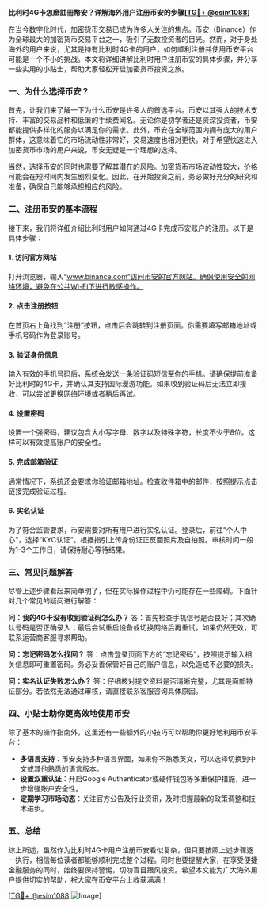 **比利时4G卡怎麽註冊幣安？详解海外用户注册币安的步骤[[TG💪+ @esim1088](https://t.me/s/esim1088)]**

在当今数字化时代，加密货币交易已成为许多人关注的焦点。币安（Binance）作为全球最大的加密货币交易平台之一，吸引了无数投资者的目光。然而，对于身处海外的用户来说，尤其是持有比利时4G卡的用户，如何顺利注册并使用币安平台可能是一个不小的挑战。本文将详细讲解比利时用户注册币安的具体步骤，并分享一些实用的小贴士，帮助大家轻松开启加密货币投资之旅。

### 一、为什么选择币安？

首先，让我们来了解一下为什么币安是许多人的首选平台。币安以其强大的技术支持、丰富的交易品种和低廉的手续费闻名。无论你是初学者还是资深投资者，币安都能提供多样化的服务以满足你的需求。此外，币安在全球范围内拥有庞大的用户群体，这意味着它的市场流动性非常好，交易速度也相对更快。对于希望快速进入加密货币市场的用户来说，币安无疑是一个理想的选择。

当然，选择币安的同时也需要了解其潜在的风险。加密货币市场波动性较大，价格可能会在短时间内发生剧烈变化。因此，在开始投资之前，务必做好充分的研究和准备，确保自己能够承担相应的风险。

### 二、注册币安的基本流程

接下来，我们将详细介绍比利时用户如何通过4G卡完成币安账户的注册。以下是具体步骤：

#### 1. 访问官方网站
打开浏览器，输入“www.binance.com”访问币安的官方网站。确保使用安全的网络环境，避免在公共Wi-Fi下进行敏感操作。

#### 2. 点击注册按钮
在首页右上角找到“注册”按钮，点击后会跳转到注册页面。你需要填写邮箱地址或手机号码作为登录账号。

#### 3. 验证身份信息
输入有效的手机号码后，系统会发送一条验证码短信至你的手机。请确保提前准备好比利时的4G卡，并确认其支持国际漫游功能。如果收到验证码后无法立即接收，可以尝试更换网络环境或者稍后再试。

#### 4. 设置密码
设置一个强密码，建议包含大小写字母、数字以及特殊字符，长度不少于8位。这样可以有效提高账户的安全性。

#### 5. 完成邮箱验证
通常情况下，系统还会要求你验证邮箱地址。检查收件箱中的邮件，按照提示点击链接完成验证过程。

#### 6. 实名认证
为了符合监管要求，币安需要对所有用户进行实名认证。登录后，前往“个人中心”，选择“KYC认证”。根据指引上传身份证正反面照片及自拍照。审核时间一般为1-3个工作日，请保持耐心等待结果。

### 三、常见问题解答

尽管上述步骤看起来简单明了，但在实际操作过程中仍可能存在一些障碍。下面针对几个常见的疑问进行解答：

**问：我的4G卡没有收到验证码怎么办？**
答：首先检查手机信号是否良好；其次确认号码是否正确录入；最后尝试重启设备或切换网络后再重试。如果仍然无效，可联系运营商客服寻求帮助。

**问：忘记密码怎么找回？**
答：点击登录页面下方的“忘记密码”，按照提示输入相关信息即可重置密码。务必妥善保管好自己的账户信息，以免造成不必要的损失。

**问：实名认证失败怎么办？**
答：仔细核对提交资料是否清晰完整，尤其是面部特征部分。若依然无法通过审核，请直接联系客服咨询具体原因。

### 四、小贴士助你更高效地使用币安

除了基本的操作指南外，这里还有一些额外的小技巧可以帮助你更好地利用币安平台：

- **多语言支持**：币安支持多种语言界面，如果你不熟悉英文，可以选择切换到中文或其他熟悉的语言版本。
- **设置双重认证**：开启Google Authenticator或硬件钱包等多重保护措施，进一步增强账户安全性。
- **定期学习市场动态**：关注官方公告及行业资讯，及时把握最新的政策调整和技术进步。

### 五、总结

综上所述，虽然作为比利时4G卡用户注册币安看似复杂，但只要按照上述步骤逐一执行，相信每位读者都能够顺利完成整个过程。同时也要提醒大家，在享受便捷金融服务的同时，始终要保持警惕，切勿盲目跟风投资。希望本文能为广大海外用户提供切实的帮助，祝大家在币安平台上收获满满！

[[TG💪+ @esim1088](https://t.me/s/esim1088) ![Image](https://i.postimg.cc/4NQfJmqS/Snipaste-2025-05-13-00-14-12.png)]